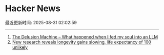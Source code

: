 # Hacker News

最近更新时间: 2025-08-31 02:02:59

--- 
1. [The Delusion Machine – What happened when I fed my soul into an LLM](https://hedgehogreview.com/web-features/thr/posts/the-delusion-machine) 
2. [New research reveals longevity gains slowing, life expectancy of 100 unlikely](https://lafollette.wisc.edu/news/new-research-reveals-longevity-gains-slowing-life-expectancy-of-100-unlikely/) 
